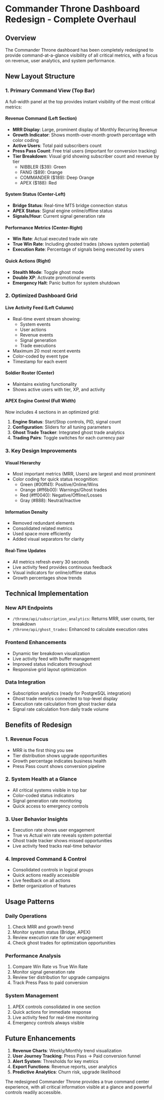 # Commander Throne Dashboard Redesign - Complete Overhaul

## Overview
The Commander Throne dashboard has been completely redesigned to provide command-at-a-glance visibility of all critical metrics, with a focus on revenue, user analytics, and system performance.

## New Layout Structure

### 1. **Primary Command View (Top Bar)**
A full-width panel at the top provides instant visibility of the most critical metrics:

#### Revenue Command (Left Section)
- **MRR Display**: Large, prominent display of Monthly Recurring Revenue
- **Growth Indicator**: Shows month-over-month growth percentage with color coding
- **Active Users**: Total paid subscribers count
- **Press Pass Count**: Free trial users (important for conversion tracking)
- **Tier Breakdown**: Visual grid showing subscriber count and revenue by tier
  - NIBBLER ($39): Green
  - FANG ($89): Orange  
  - COMMANDER ($189): Deep Orange
  - APEX ($188): Red

#### System Status (Center-Left)
- **Bridge Status**: Real-time MT5 bridge connection status
- **APEX Status**: Signal engine online/offline status
- **Signals/Hour**: Current signal generation rate

#### Performance Metrics (Center-Right)
- **Win Rate**: Actual executed trade win rate
- **True Win Rate**: Including ghosted trades (shows system potential)
- **Execution Rate**: Percentage of signals being executed by users

#### Quick Actions (Right)
- **Stealth Mode**: Toggle ghost mode
- **Double XP**: Activate promotional events
- **Emergency Halt**: Panic button for system shutdown

### 2. **Optimized Dashboard Grid**

#### Live Activity Feed (Left Column)
- Real-time event stream showing:
  - System events
  - User actions
  - Revenue events
  - Signal generation
  - Trade executions
- Maximum 20 most recent events
- Color-coded by event type
- Timestamp for each event

#### Soldier Roster (Center)
- Maintains existing functionality
- Shows active users with tier, XP, and activity

#### APEX Engine Control (Full Width)
Now includes 4 sections in an optimized grid:
1. **Engine Status**: Start/Stop controls, PID, signal count
2. **Configuration**: Sliders for all tuning parameters
3. **Ghost Trade Tracker**: Integrated ghost trade analytics
4. **Trading Pairs**: Toggle switches for each currency pair

### 3. **Key Design Improvements**

#### Visual Hierarchy
- Most important metrics (MRR, Users) are largest and most prominent
- Color coding for quick status recognition:
  - Green (#00ff41): Positive/Online/Wins
  - Orange (#ff6b00): Warnings/Ghost trades
  - Red (#ff0040): Negative/Offline/Losses
  - Gray (#888): Neutral/Inactive

#### Information Density
- Removed redundant elements
- Consolidated related metrics
- Used space more efficiently
- Added visual separators for clarity

#### Real-Time Updates
- All metrics refresh every 30 seconds
- Live activity feed provides continuous feedback
- Visual indicators for online/offline status
- Growth percentages show trends

## Technical Implementation

### New API Endpoints
- `/throne/api/subscription_analytics`: Returns MRR, user counts, tier breakdown
- `/throne/api/ghost_trades`: Enhanced to calculate execution rates

### Frontend Enhancements
- Dynamic tier breakdown visualization
- Live activity feed with buffer management
- Improved status indicators throughout
- Responsive grid layout optimization

### Data Integration
- Subscription analytics (ready for PostgreSQL integration)
- Ghost trade metrics connected to top-level display
- Execution rate calculation from ghost tracker data
- Signal rate calculation from daily trade volume

## Benefits of Redesign

### 1. **Revenue Focus**
- MRR is the first thing you see
- Tier distribution shows upgrade opportunities
- Growth percentage indicates business health
- Press Pass count shows conversion pipeline

### 2. **System Health at a Glance**
- All critical systems visible in top bar
- Color-coded status indicators
- Signal generation rate monitoring
- Quick access to emergency controls

### 3. **User Behavior Insights**
- Execution rate shows user engagement
- True vs Actual win rate reveals system potential
- Ghost trade tracker shows missed opportunities
- Live activity feed tracks real-time behavior

### 4. **Improved Command & Control**
- Consolidated controls in logical groups
- Quick actions readily accessible
- Live feedback on all actions
- Better organization of features

## Usage Patterns

### Daily Operations
1. Check MRR and growth trend
2. Monitor system status (Bridge, APEX)
3. Review execution rate for user engagement
4. Check ghost trades for optimization opportunities

### Performance Analysis
1. Compare Win Rate vs True Win Rate
2. Monitor signal generation rate
3. Review tier distribution for upgrade campaigns
4. Track Press Pass to paid conversion

### System Management
1. APEX controls consolidated in one section
2. Quick actions for immediate response
3. Live activity feed for real-time monitoring
4. Emergency controls always visible

## Future Enhancements

1. **Revenue Charts**: Weekly/Monthly trend visualization
2. **User Journey Tracking**: Press Pass → Paid conversion funnel
3. **Alert System**: Thresholds for key metrics
4. **Export Functions**: Revenue reports, user analytics
5. **Predictive Analytics**: Churn risk, upgrade likelihood

The redesigned Commander Throne provides a true command center experience, with all critical information visible at a glance and powerful controls readily accessible.